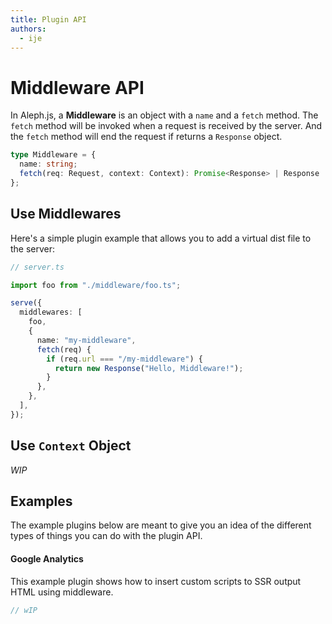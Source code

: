```yaml
---
title: Plugin API
authors:
  - ije
---
```


# Middleware API

In Aleph.js, a **Middleware** is an object with a `name` and a `fetch` method.
The `fetch` method will be invoked when a request is received by the server. And
the `fetch` method will end the request if returns a `Response` object.

```ts
type Middleware = {
  name: string;
  fetch(req: Request, context: Context): Promise<Response> | Response | void;
};
```

## Use Middlewares

Here's a simple plugin example that allows you to add a virtual dist file to the
server:

```ts
// server.ts

import foo from "./middleware/foo.ts";

serve({
  middlewares: [
    foo,
    {
      name: "my-middleware",
      fetch(req) {
        if (req.url === "/my-middleware") {
          return new Response("Hello, Middleware!");
        }
      },
    },
  ],
});
```

## Use `Context` Object

_WIP_

## Examples

The example plugins below are meant to give you an idea of the different types
of things you can do with the plugin API.

#### Google Analytics

This example plugin shows how to insert custom scripts to SSR output HTML using middleware.

```ts
// wIP
```
